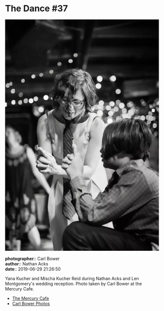 # The Dance #37

![Yana Kucher and Mischa Kucher Reid](assets/2019-06-29-set-4-the-dance-37.webp)

**photographer**:: Carl Bower  
**author**:: Nathan Acks  
**date**:: 2019-06-29 21:26:50

Yana Kucher and Mischa Kucher Reid during Nathan Acks and Len Montgomery's wedding reception. Photo taken by Carl Bower at the Mercury Cafe.

* [The Mercury Cafe](http://mercurycafe.com)
* [Carl Bower Photos](https://carlbowerphotos.com)
